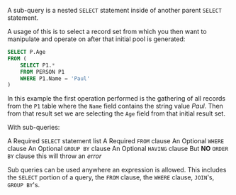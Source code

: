 

A sub-query is a nested `SELECT` statement inside of another parent `SELECT` statement.

A usage of this is to select a record set from which you then want to manipulate and operate on after that initial pool is generated:

```sql
SELECT P.Age
FROM (
	SELECT P1.*
	FROM PERSON P1
	WHERE P1.Name = 'Paul'
)
```

In this example the first operation performed is the gathering of all records from the `P1` table where the `Name` field contains the string value _Paul_. Then from that result set we are selecting the `Age` field from that initial result set.

With sub-queries:

A Required `SELECT` statement list
A Required `FROM` clause
An Optional `WHERE` clause
An Optional `GROUP BY` clause
An Optional `HAVING` clause
But **NO** `ORDER BY` clause this will throw an _error_

Sub queries can be used anywhere an expression is allowed. This includes the `SELECT` portion of a query, the `FROM` clause, the `WHERE` clause, `JOIN`'s, `GROUP BY`'s.
